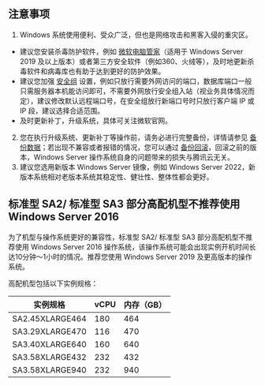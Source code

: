 ## 注意事项
1.  Windows 系统使用便利、受众广泛，但也是网络攻击和黑客入侵的重灾区。
 - 建议您安装杀毒防护软件，例如 [微软电脑管家](https://pcmanager.microsoft.com/)（适用于 Windows Server 2019 及以上版本）或者第三方安全软件（例如360、火绒等），及时地更新杀毒软件和病毒库也有助于达到更好的防护效果。
 - 建议您加强 [安全组](https://cloud.tencent.com/document/product/213/12452) 设置，例如只放行需要外网访问的端口，数据库端口一般只需服务器本机能访问即可，不需要外网放行安全组入站（视业务具体情况而定），建议修改默认远程端口号，在安全组放行新端口号时只放行客户端 IP 或 IP 段，建议选择合适范围。
 - 及时更新补丁，升级系统，具体可关注微软官网。
2. 您在执行升级系统、更新补丁等操作前，请务必进行完整备份，详情请参见 [备份数据](https://cloud.tencent.com/document/product/213/54836)；若出现不兼容或者报错的情况，您可以通过 [备份回滚](https://cloud.tencent.com/document/product/362/5756)，回滚之前的版本，Windows Server 操作系统自身的问题带来的损失与腾讯云无关。
3. 建议您选用新版本 Windows Server 镜像，例如 Windows Server 2022，新版本系统相对老版本系统其稳定性、健壮性、整体性都会更好。

## 标准型 SA2/ 标准型 SA3 部分高配机型不推荐使用 Windows Server 2016
为了机型与操作系统更好的兼容性，标准型 SA2/ 标准型 SA3 部分高配机型不推荐使用 Windows Server 2016 操作系统，该操作系统可能会出现实例开机时间长达10分钟～1小时的情况。推荐您使用 Windows Server 2019 及更高版本的操作系统。

高配机型包括以下实例规格：

| 实例规格 | vCPU | 内存（GB） |          
|---------|---------|---------|
| SA2.45XLARGE464| 180| 464|
| SA3.29XLARGE470| 116| 470|
| SA3.40XLARGE640| 160| 640|
| SA3.58XLARGE432| 232| 432|
| SA3.58XLARGE940| 232| 940|                  
 



